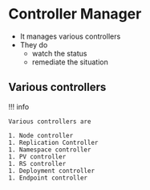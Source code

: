 # Controller Manager

- It manages various controllers
- They do
    - watch the status
    - remediate the situation


## Various controllers

!!! info

    Various controllers are

    1. Node controller
    1. Replication Controller
    1. Namespace controller
    1. PV controller
    1. RS controller
    1. Deployment controller
    1. Endpoint controller


